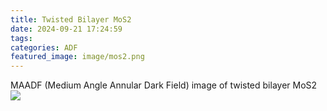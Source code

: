 ```yaml
---
title: Twisted Bilayer MoS2
date: 2024-09-21 17:24:59
tags:
categories: ADF
featured_image: image/mos2.png
---
```

MAADF (Medium Angle Annular Dark Field) image of twisted bilayer MoS2
![](/image/mos2.png)
